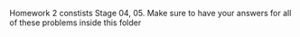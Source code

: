 Homework 2 constists Stage 04, 05. Make sure to have your answers for all of these problems inside this folder
